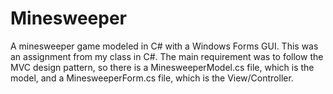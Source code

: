 # Minesweeper

A minesweeper game modeled in C# with a Windows Forms GUI.
This was an assignment from my class in C#. The main requirement was to follow the MVC design pattern, so there is a MinesweeperModel.cs file, which is the model, and a MinesweeperForm.cs file, which is the View/Controller.
